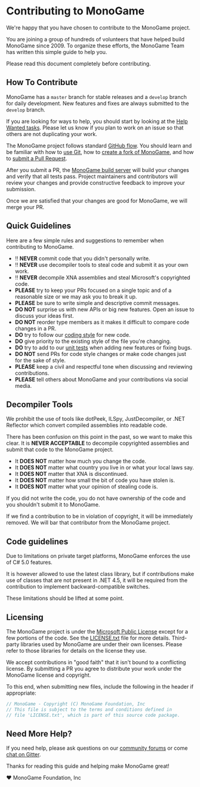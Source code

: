 # Contributing to MonoGame

We're happy that you have chosen to contribute to the MonoGame project.

You are joining a group of hundreds of volunteers that have helped build MonoGame since 2009.  To organize these efforts, the MonoGame Team has written this simple guide to help you.

Please read this document completely before contributing.


## How To Contribute

MonoGame has a `master` branch for stable releases and a `develop` branch for daily development.  New features and fixes are always submitted to the `develop` branch.

If you are looking for ways to help, you should start by looking at the [Help Wanted tasks](https://github.com/mono/MonoGame/issues?q=is%3Aissue+is%3Aopen+label%3A%22Help+Wanted%22).  Please let us know if you plan to work on an issue so that others are not duplicating your work.

The MonoGame project follows standard [GitHub flow](https://guides.github.com/introduction/flow/index.html).  You should learn and be familiar with how to [use Git](https://help.github.com/articles/set-up-git/), how to [create a fork of MonoGame](https://help.github.com/articles/fork-a-repo/), and how to [submit a Pull Request](https://help.github.com/articles/using-pull-requests/).

After you submit a PR, the [MonoGame build server](http://teamcity.monogame.net/?guest=1) will build your changes and verify that all tests pass.  Project maintainers and contributors will review your changes and provide constructive feedback to improve your submission.

Once we are satisfied that your changes are good for MonoGame, we will merge your PR.


## Quick Guidelines

Here are a few simple rules and suggestions to remember when contributing to MonoGame.

* :bangbang: **NEVER** commit code that you didn't personally write.
* :bangbang: **NEVER** use decompiler tools to steal code and submit it as your own work.
* :bangbang: **NEVER** decompile XNA assemblies and steal Microsoft's copyrighted code.
* **PLEASE** try to keep your PRs focused on a single topic and of a reasonable size or we may ask you to break it up.
* **PLEASE** be sure to write simple and descriptive commit messages.
* **DO NOT** surprise us with new APIs or big new features. Open an issue to discuss your ideas first.
* **DO NOT** reorder type members as it makes it difficult to compare code changes in a PR.
* **DO** try to follow our [coding style](CODESTYLE.md) for new code.
* **DO** give priority to the existing style of the file you're changing.
* **DO** try to add to our [unit tests](Tests) when adding new features or fixing bugs.
* **DO NOT** send PRs for code style changes or make code changes just for the sake of style.
* **PLEASE** keep a civil and respectful tone when discussing and reviewing contributions.
* **PLEASE** tell others about MonoGame and your contributions via social media.


## Decompiler Tools

We prohibit the use of tools like dotPeek, ILSpy, JustDecompiler, or .NET Reflector which convert compiled assemblies into readable code.

There has been confusion on this point in the past, so we want to make this clear.  It is **NEVER ACCEPTABLE** to decompile copyrighted assemblies and submit that code to the MonoGame project.

* It **DOES NOT** matter how much you change the code.
* It **DOES NOT** matter what country you live in or what your local laws say.
* It **DOES NOT** matter that XNA is discontinued.
* It **DOES NOT** matter how small the bit of code you have stolen is.
* It **DOES NOT** matter what your opinion of stealing code is.

If you did not write the code, you do not have ownership of the code and you shouldn't submit it to MonoGame.

If we find a contribution to be in violation of copyright, it will be immediately removed.  We will bar that contributor from the MonoGame project.

## Code guidelines

Due to limitations on private target platforms, MonoGame enforces the use of C# 5.0 features.

It is however allowed to use the latest class library, but if contributions make use of classes that are not present in .NET 4.5, it will be required from the contribution to implement backward-compatible switches.

These limitations should be lifted at some point.

## Licensing

The MonoGame project is under the [Microsoft Public License](https://opensource.org/licenses/MS-PL) except for a few portions of the code.  See the [LICENSE.txt](LICENSE.txt) file for more details.  Third-party libraries used by MonoGame are under their own licenses.  Please refer to those libraries for details on the license they use.

We accept contributions in "good faith" that it isn't bound to a conflicting license.  By submitting a PR you agree to distribute your work under the MonoGame license and copyright.

To this end, when submitting new files, include the following in the header if appropriate:
```csharp
// MonoGame - Copyright (C) MonoGame Foundation, Inc
// This file is subject to the terms and conditions defined in
// file 'LICENSE.txt', which is part of this source code package.
```

## Need More Help?

If you need help, please ask questions on our [community forums](http://community.monogame.net/) or come [chat on Gitter](https://gitter.im/mono/MonoGame).


Thanks for reading this guide and helping make MonoGame great!

 :heart: MonoGame Foundation, Inc
